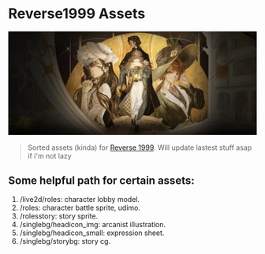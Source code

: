 # **Reverse1999 Assets**
![Header image](singlebg\v1a7_mainactivity_singlebg\v1a7_enterview_fullbg.png)

> Sorted assets (kinda) for [Reverse 1999](https://www.biligame.com/detail/?id=107530).
> Will update lastest stuff asap if i'm not lazy

## Some helpful path for certain assets:
1. /live2d/roles: character lobby model.
2. /roles: character battle sprite, udimo.
3. /rolesstory: story sprite.
4. /singlebg/headicon_img: arcanist illustration.
5. /singlebg/headicon_small: expression sheet.
6. /singlebg/storybg: story cg.


